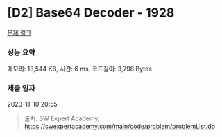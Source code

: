 # [D2] Base64 Decoder - 1928 

[문제 링크](https://swexpertacademy.com/main/code/problem/problemDetail.do?contestProbId=AV5PR4DKAG0DFAUq) 

### 성능 요약

메모리: 13,544 KB, 시간: 6 ms, 코드길이: 3,798 Bytes

### 제출 일자

2023-11-10 20:55



> 출처: SW Expert Academy, https://swexpertacademy.com/main/code/problem/problemList.do